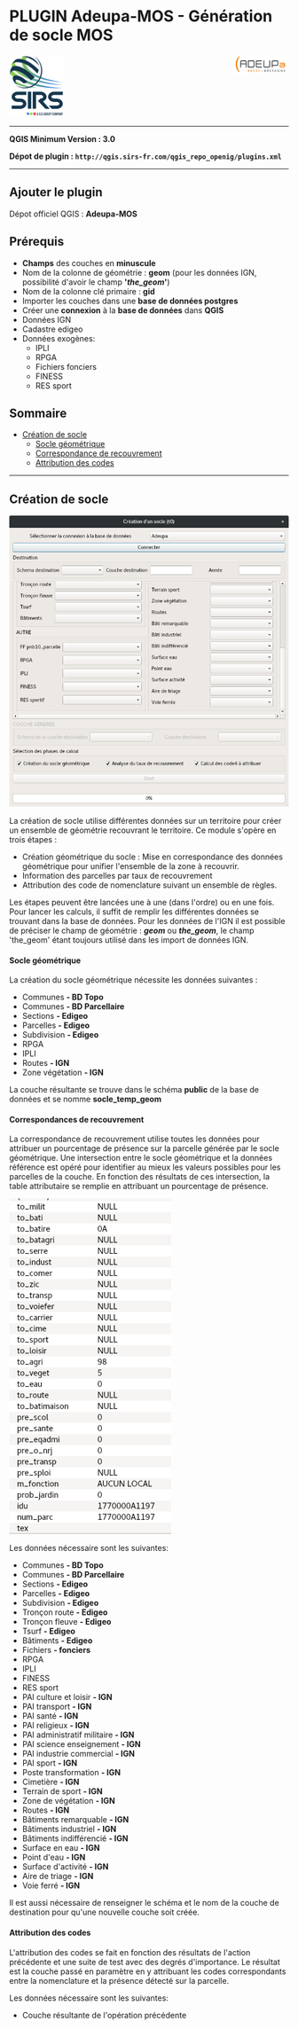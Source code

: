 # PLUGIN Adeupa-MOS - Génération de socle MOS

![alt text](./illustrations/signature_email.png "logo sirs")
<img align="right" src="/illustrations/logo_adeupa.png" alt="logo Adeupa" width=100/>

***
**QGIS Minimum Version : 3.0**

**Dépot de plugin : `http://qgis.sirs-fr.com/qgis_repo_openig/plugins.xml`**

***

## Ajouter le plugin

Dépot officiel QGIS : **Adeupa-MOS**

## Prérequis

- **Champs** des couches en **minuscule**
- Nom de la colonne de géométrie : **geom** (pour les données IGN, possibilité d'avoir le champ __'*the_geom*'__)
- Nom de la colonne clé primaire : **gid**
- Importer les couches dans une **base de données postgres**
- Créer une **connexion** à la **base de données** dans **QGIS**
- Données IGN
- Cadastre edigeo
- Données exogènes:
  - IPLI
  - RPGA
  - Fichiers fonciers
  - FINESS
  - RES sport

## <a id="up"> Sommaire </a>
* [Création de socle](#-module-1-)
  * [Socle géométrique](#-module-1-)
  * [Correspondance de recouvrement](#-module-1-)
  * [Attribution des codes](#-module-1-)

***
## <a id="mod1"> Création de socle </a>

![alt text](illustrations/adeupa_create_socle.png "Interface création de socle")

La création de socle utilise différentes données sur un territoire pour créer un ensemble de géométrie recouvrant le territoire.
Ce module s'opère en trois étapes :
  - Création géométrique du socle : Mise en correspondance des données géométrique pour unifier l'ensemble de la zone à recouvrir.
  - Information des parcelles par taux de recouvrement
  - Attribution des code de nomenclature suivant un ensemble de règles.

Les étapes peuvent être lancées une à une (dans l'ordre) ou en une fois.
Pour lancer les calculs, il suffit de remplir les différentes données se trouvant dans la base de données.
Pour les données de l'IGN il est possible de préciser le champ de géométrie : __*geom*__ ou __*the_geom*__, le champ 'the_geom' étant toujours utilisé dans les import de données IGN.

#### <a id="mod1"> Socle géométrique </a>
La création du socle géométrique nécessite les données suivantes :
  - Communes  __- BD Topo__
  - Communes  __- BD Parcellaire__
  - Sections  __- Edigeo__
  - Parcelles  __- Edigeo__
  - Subdivision  __- Edigeo__
  - RPGA
  - IPLI
  - Routes __- IGN__
  - Zone végétation __- IGN__

La couche résultante se trouve dans le schéma **public** de la base de données et se nomme **socle_temp_geom**

#### <a id="mod1"> Correspondances de recouvrement </a>
La correspondance de recouvrement utilise toutes les données pour attribuer un pourcentage de présence sur la parcelle générée par le socle géométrique. Une intersection entre le socle géométrique et la données référence est opéré pour identifier au mieux les valeurs possibles pour les parcelles de la couche. En fonction des résultats de ces intersection, la table attributaire se remplie en attribuant un pourcentage de présence.

![alt text](illustrations/adeupa_table_attributaire.png "Interface création de socle")

Les données nécessaire sont les suivantes:
  - Communes  __- BD Topo__
  - Communes __- BD Parcellaire__
  - Sections __- Edigeo__
  - Parcelles __- Edigeo__
  - Subdivision __- Edigeo__
  - Tronçon route __- Edigeo__
  - Tronçon fleuve __- Edigeo__
  - Tsurf __- Edigeo__
  - Bâtiments __- Edigeo__
  - Fichiers __- fonciers__
  - RPGA
  - IPLI
  - FINESS
  - RES sport
  - PAI culture et loisir __- IGN__
  - PAI transport __- IGN__
  - PAI santé __- IGN__
  - PAI religieux __- IGN__
  - PAI administratif militaire __- IGN__
  - PAI science enseignement __- IGN__
  - PAI industrie commercial __- IGN__
  - PAI sport __- IGN__
  - Poste transformation __- IGN__
  - Cimetière __- IGN__
  - Terrain de sport __- IGN__
  - Zone de végétation __- IGN__
  - Routes __- IGN__
  - Bâtiments remarquable __- IGN__
  - Bâtiments industriel __- IGN__
  - Bâtiments indifférencié __- IGN__
  - Surface en eau __- IGN__
  - Point d'eau __- IGN__
  - Surface d'activité __- IGN__
  - Aire de triage __- IGN__
  - Voie ferré __- IGN__

Il est aussi nécessaire de renseigner le schéma et le nom de la couche de destination pour qu'une nouvelle couche soit créée.

#### <a id="mod1"> Attribution des codes </a>
L'attribution des codes se fait en fonction des résultats de l'action précédente et une suite de test avec des degrés d'importance.
Le résultat est la couche passé en paramètre en y attribuant les codes correspondants entre la nomenclature et la présence détecté sur la parcelle.

Les données nécessaire sont les suivantes:
  - Couche résultante de l'opération précédente
